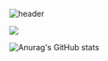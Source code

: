 ![header](https://capsule-render.vercel.app/api?type=Cylinder&color=CDE4AD&height=220&section=header&text=안녕하세요!%20여창민입니다&fontAlignY=45&fontSize=50&animation=twinkling&stroke=fff&strokeWidth=2.2&desc=iOS%20Developer&descAlignY=73&descSize=22)

<img src="https://img.shields.io/badge/Blog-09B3AF?style=for-the-badge&logo=bloglovin&logoColor=white">


![Anurag's GitHub stats](https://github-readme-stats.vercel.app/api?username=yeolife&show_icons=true&theme=highcontrast )

